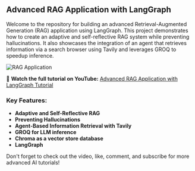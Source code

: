 ## Advanced RAG Application with LangGraph

Welcome to the repository for building an advanced Retrieval-Augmented Generation (RAG) application using LangGraph. This project demonstrates how to create an adaptive and self-reflective RAG system while preventing hallucinations. It also showcases the integration of an agent that retrieves information via a search browser using Tavily and leverages GROQ to speedup inference.

![RAG Application](images/rag)

🎥 **Watch the full tutorial on YouTube:** [Advanced RAG Application with LangGraph Tutorial](https://www.youtube.com/yourvideo)

### Key Features:
- **Adaptive and Self-Reflective RAG**
- **Preventing Hallucinations**
- **Agent-Based Information Retrieval with Tavily**
- **GROQ for LLM inference**
- **Chroma as a vector store database**
- **LangGraph**
 
Don't forget to check out the video, like, comment, and subscribe for more advanced AI tutorials!
